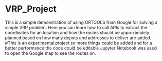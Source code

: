 # VRP_Project
This is a simple demonstration of using ORTOOLS from Google for solving a simple VRP problem. Here you can learn how to call APIs to extract the coordinates for an location and how the routes should be approximately planned based on how many depots and addresses to deliver are added.
#This is an experimental project so more things could be added and for a better performance the code could be editable
 Jupyter Notebook was used to open the Google map to see the routes on.
